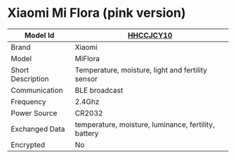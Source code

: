 # Xiaomi Mi Flora (pink version)

|Model Id|[HHCCJCY10](https://github.com/theengs/decoder/blob/development/src/devices/HHCCJCY10_json.h)|
|-|-|
|Brand|Xiaomi|
|Model|MiFlora|
|Short Description|Temperature, moisture, light and fertility sensor|
|Communication|BLE broadcast|
|Frequency|2.4Ghz|
|Power Source|CR2032|
|Exchanged Data|temperature, moisture, luminance, fertility, battery|
|Encrypted|No|
